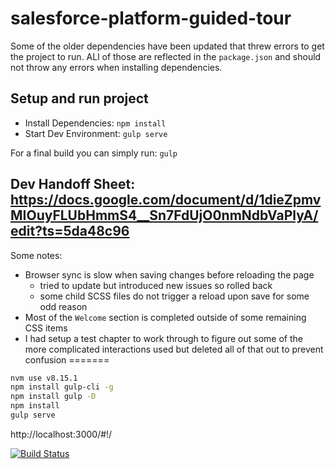 # salesforce-platform-guided-tour

Some of the older dependencies have been updated that threw errors to get the project to run. ALl of those are reflected in the `package.json` and should not throw any errors when installing dependencies.

## Setup and run project
* Install Dependencies: `npm install`
* Start Dev Environment: `gulp serve`

For a final build you can simply run: `gulp`

## Dev Handoff Sheet: https://docs.google.com/document/d/1dieZpmvMIOuyFLUbHmmS4__Sn7FdUjO0nmNdbVaPlyA/edit?ts=5da48c96

Some notes:
* Browser sync is slow when saving changes before reloading the page
    * tried to update but introduced new issues so rolled back
    * some child SCSS files do not trigger a reload upon save for some odd reason
* Most of the `Welcome` section is completed outside of some remaining CSS items
* I had setup a test chapter to work through to figure out some of the more complicated interactions used but deleted all of that out to prevent confusion
=======
```bash
nvm use v8.15.1
npm install gulp-cli -g
npm install gulp -D
npm install
gulp serve
```

http://localhost:3000/#!/


[![Build Status](http://jenkins.pendinglaunch.com:8080/buildStatus/icon?job=salesforce-platform-guided-tour)](http://jenkins.pendinglaunch.com:8080/job/salesforce-platform-guided-tour/) 
